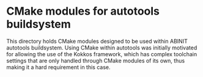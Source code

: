 CMake modules for autotools buildsystem
=======================================

This directory holds CMake modules designed to be used within ABINIT autotools buildsystem.
Using CMake within autotools was initially motivated for allowing the use of the Kokkos framework, which has complex
toolchain settings that are only handled through CMake modules of its own, thus making it a hard requirement in this case.
